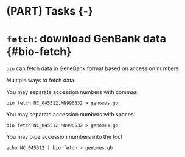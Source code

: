 # (PART) Tasks {-}

# `fetch`: download GenBank data {#bio-fetch}

`bio` can fetch data in GeneBank format based on accession numbers

Multiple ways to fetch data.

You may separate accession numbers with commas

    bio fetch NC_045512,MN996532 > genomes.gb

You may separate accession numbers with spaces

    bio fetch NC_045512 MN996532 > genomes.gb

You may pipe accession numbers into the tool

    echo NC_045512 | bio fetch > genomes.gb
